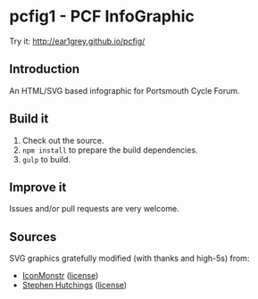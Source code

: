 pcfig1 - PCF InfoGraphic
==========

Try it: http://ear1grey.github.io/pcfig/


Introduction
---
An HTML/SVG based infographic for Portsmouth Cycle Forum.


Build it
---
1. Check out the source.
2. `npm install` to prepare the build dependencies.
3. `gulp` to build.


Improve it
---
Issues and/or pull requests are very welcome.


Sources
--
SVG graphics gratefully modified (with thanks and high-5s) from:
* [IconMonstr](http://iconmonstr.com/) ([license](http://iconmonstr.com/license/))
* [Stephen Hutchings](http://typicons.com/) ([license](https://www.iconfinder.com/iconsets/typicons-2#readme))
